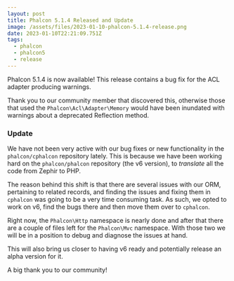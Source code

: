 ```yaml
---
layout: post
title: Phalcon 5.1.4 Released and Update
image: /assets/files/2023-01-10-phalcon-5.1.4-release.png
date: 2023-01-10T22:21:09.751Z
tags:
  - phalcon
  - phalcon5
  - release
---
```

Phalcon 5.1.4 is now available! This release contains a bug fix for the ACL adapter producing warnings.

<!--more-->

Thank you to our community member that discovered this, otherwise those that used the `Phalcon\Acl\Adapter\Memory` would have been inundated with warnings about a deprecated Reflection method.

### Update

We have not been very active with our bug fixes or new functionality in the `phalcon/cphalcon` repository lately. This is because we have been working hard on the `phalcon/phalcon` repository (the v6 version), to _translate_ all the code from Zephir to PHP. 

The reason behind this shift is that there are several issues with our ORM, pertaining to related records, and finding the issues and fixing them in `cphalcon` was going to be a very time consuming task. As such, we opted to work on v6, find the bugs there and then move them over to `cphalcon`.

Right now, the `Phalcon\Http` namespace is nearly done and after that there are a couple of files left for the `Phalcon\Mvc` namespace. With those two we will be in a position to debug and diagnose the issues at hand. 

This will also bring us closer to having v6 ready and potentially release an alpha version for it.

A big thank you to our community!

